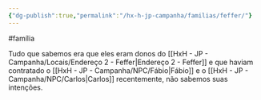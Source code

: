 ```yaml
---
{"dg-publish":true,"permalink":"/hx-h-jp-campanha/familias/feffer/"}
---
```


#família


Tudo que sabemos era que eles eram donos do [[HxH - JP - Campanha/Locais/Endereço 2 - Feffer\|Endereço 2 - Feffer]] e que haviam contratado o [[HxH - JP - Campanha/NPC/Fábio\|Fábio]] e o [[HxH - JP - Campanha/NPC/Carlos\|Carlos]] recentemente, não sabemos suas intenções.

